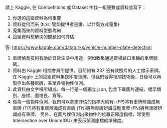 請上 Kaggle, 在 Competitions 或 Dataset 中找一組競賽或資料並寫下：
1. 你選的這組資料為何重要
2. 資料從何而來 (tips: 譬如提供者是誰、以什麼方式蒐集)
3. 蒐集而來的資料型態為何
4. 這組資料想解決的問題如何評估

答: 
https://www.kaggle.com/dataturks/vehicle-number-plate-detection
1. 車牌偵測技術有助於日常生活中用途，例如收集通過賣場路口車輛的車牌號碼。
2. 資料由 Kaggle 相關會員所提供，目前約有 237 張有效照片的人工標示車牌。在 Kaggle 上的這組資料集是印度車牌，但我們習得相關技術後，日後可以再製作出各種車牌，甚至各種物件偵測。
3. 此資料由文字檔所組成。每一行是一個獨立 json, 包含下載圖片連結、標示類別、座標、圖檔長、寬等。
4. 做為一個物件偵測，我們可以拿來評估的指標大約有: (FP)將有車牌辨識成無車牌  (TP)將有車牌辨識成有車牌 (TN)將無車牌辨識成無車牌 (FN)將無車牌辨識成有車牌。 另外，在圖片裡偵測出來物件的位置正確度指標，常使用 Intersection over Union(IOU) 來表示偵測座標的準確度。

